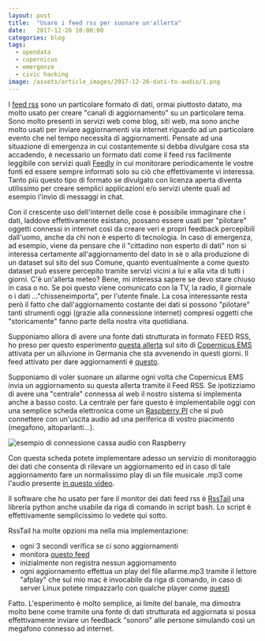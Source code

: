 ```yaml
---
layout: post
title:  "Usare i feed rss per suonare un'allerta"
date:   2017-12-26 10:00:00
categories: blog
tags:
  - opendata
  - copernicus
  - emergenze
  - civic hacking
image: /assets/article_images/2017-12-26-dati-to-audio/1.png
---
```


I [feed rss](https://it.wikipedia.org/wiki/RSS) sono un particolare formato di dati, ormai piuttosto datato, ma molto usato per creare "canali di aggiornamento" su un particolare tema. Sono molto presenti in servizi web come blog, siti web, ma sono anche molto usati per inviare aggiornamenti via internet riguardo ad un particolare evento che nel tempo necessita di aggiornamenti. Pensate ad una situazione di emergenza in cui costantemente si debba divulgare cosa sta accadendo, è necessario un formato dati come il feed rss facilmente leggibile con servizi quali [Feedly](https://feedly.com/) in cui monitorare periodicamente le vostre fonti ed essere sempre informati solo su ciò che effettivamente vi interessa.
Tanto più questo tipo di formato se divulgato con licenza aperta diventa utilissimo per creare semplici applicazioni e/o servizi utente quali ad esempio l'invio di messaggi in chat.

Con il crescente uso dell'internet delle cose è possibile immaginare che i dati, laddove effettivamente esistano, possano essere usati per "pilotare" oggetti connessi in internet così da creare veri e propri feedback percepibili dall'uomo, anche da chi non è esperto di tecnologia. In caso di emergenza, ad esempio, viene da pensare che il "cittadino non esperto di dati" non si interessa certamente all'aggiornamento del dato in sè o alla produzione di un dataset sul sito del suo Comune, quanto eventualmente a come questo dataset può essere percepito tramite servizi vicini a lui e alla vita di tutti i giorni. C'è un'allerta meteo? Bene, mi interessa sapere se devo stare chiuso in casa o no. Se poi questo viene comunicato con la TV, la radio, il giornale o i dati ..."chisseneimporta", per l'utente finale. La cosa interessante resta però il fatto che dall'aggiornamento costante dei dati si possono "pilotare" tanti strumenti oggi (grazie alla connessione internet) compresi oggetti che "storicamente" fanno parte della nostra vita quotidiana.

Supponiamo allora di avere una fonte dati strutturata in formato FEED RSS, ho preso per questo esperimento [questa allerta](http://emergency.copernicus.eu/mapping/list-of-components/EMSN046) sul sito di [Copernicus EMS](http://emergency.copernicus.eu/) attivata per un alluvione in Germania che sta avvenendo in questi giorni. Il feed attivato per dare aggiornamenti è [questo](http://emergency.copernicus.eu/mapping/list-of-components/EMSN046/feed).

Supponiamo di voler suonare un allarme ogni volta che Copernicus EMS invia un aggiornamento su questa allerta tramite il Feed RSS. Se ipotizziamo di avere una "centrale" connessa al web il nostro sistema si implementa anche a basso costo. La centrale per fare questo è implementabile oggi con una semplice scheda elettronica come un [Raspberry PI](https://www.raspberrypi.org/products/raspberry-pi-3-model-b/) che si può connettere con un'uscita audio ad una periferica di vostro piacimento (megafono, altoparlanti...).

![esempio di connessione cassa audio con Raspberry](https://www.dexterindustries.com/wp-content/uploads/2016/11/Speaker-Speaker_and_Raspberry_Pi.jpg)

Con questa scheda potete implementare adesso un servizio di monitoraggio dei dati che consenta di rilevare un aggiornamento ed in caso di tale aggiornamento fare un normalissimo play di un file musicale .mp3 come l'audio presente [in questo video](https://www.youtube.com/watch?v=S_aZw7Rr8h4).

Il software che ho usato per fare il monitor dei dati feed rss è [RssTail](http://python-rsstail.readthedocs.io/en/latest/) una libreria python anche usabile da riga di comando in script bash. Lo script è effettivamente semplicissimo lo vedete qui sotto.

<script src="https://gist.github.com/iltempe/07082e2eee9f32dd90bc05b90742c31d.js"></script>

RssTail ha molte opzioni ma nella mia implementazione:
- ogni 3 secondi verifica se ci sono aggiornamenti
- monitora [questo feed](http://emergency.copernicus.eu/mapping/list-of-components/EMSR261/feed)
- inizialmente non registra nessun aggiornamento
- ogni aggiornamento effettua un play del file allarme.mp3 tramite il lettore "afplay" che sul mio mac è invocabile da riga di comando, in caso di server Linux potete rimpazzarlo con qualche player come [questi](http://www.tuxarena.com/2011/12/10-console-music-players-for-linux/)

Fatto. L'esperimento è molto semplice, ai limite del banale, ma dimostra molto bene come tramite una fonte di dati strutturata ed aggiornata si possa effettivamente inviare un feedback "sonoro" alle persone simulando così un megafono connesso ad internet.
